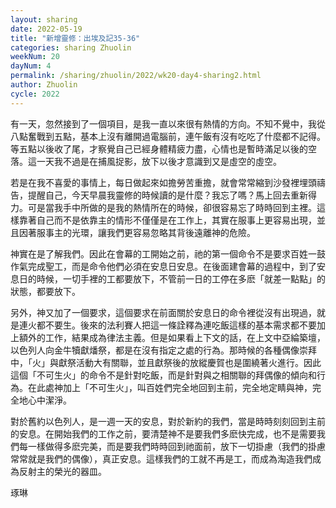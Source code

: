 ```yaml
---
layout: sharing
date: 2022-05-19
title: "新增靈修：出埃及記35-36"
categories: sharing Zhuolin
weekNum: 20
dayNum: 4
permalink: /sharing/zhuolin/2022/wk20-day4-sharing2.html
author: Zhuolin
cycle: 2022
---  
```


有一天，忽然接到了一個項目，是我一直以來很有熱情的方向。不知不覺中，我從八點奮戰到五點，基本上沒有離開過電腦前，連午飯有沒有吃吃了什麼都不記得。等五點以後收了尾，才察覺自己已經身體精疲力盡，心情也是暫時滿足以後的空落。這一天我不過是在捕風捉影，放下以後才意識到又是虛空的虛空。

若是在我不喜愛的事情上，每日做起來如擔勞苦重擔，就會常常縮到沙發裡埋頭禱告，提醒自己，今天早晨我靈修的時候讀的是什麼？我忘了嗎？馬上回去重新得力。可是當我手中所做的是我的熱情所在的時候，卻很容易忘了時時回到主裡。這樣靠著自己而不是依靠主的情形不僅僅是在工作上，其實在服事上更容易出現，並且因著服事主的光環，讓我們更容易忽略其背後遠離神的危險。

神實在是了解我們。因此在會幕的工開始之前，祂的第一個命令不是要求百姓一鼓作氣完成聖工，而是命令他們必須在安息日安息。在後面建會幕的過程中，到了安息日的時候，一切手裡的工都要放下，不管前一日的工停在多麽「就差一點點」的狀態，都要放下。

另外，神又加了一個要求，這個要求在前面關於安息日的命令裡從沒有出現過，就是連火都不要生。後來的法利賽人把這一條詮釋為連吃飯這樣的基本需求都不要加上額外的工作，結果成為律法主義。但是如果看上下文的話，在上文中亞綸築壇，以色列人向金牛犢獻燔祭，都是在沒有指定之處的行為。那時候的各種偶像崇拜中，「火」與獻祭活動大有關聯，並且獻祭後的放縱慶賀也是圍繞著火進行。因此這個「不可生火」的命令不是針對吃飯，而是針對與之相關聯的拜偶像的傾向和行為。在此處神加上「不可生火」，叫百姓們完全地回到主前，完全地定睛與神，完全地心中潔淨。

對於舊約以色列人，是一週一天的安息，對於新約的我們，當是時時刻刻回到主前的安息。在開始我們的工作之前，要清楚神不是要我們多麽快完成，也不是需要我們每一樣做得多麽完美，而是要我們時時回到祂面前，放下一切掛慮（我們的掛慮常常就是我們的偶像），真正安息。這樣我們的工就不再是工，而成為淘造我們成為反射主的榮光的器皿。

琢琳
